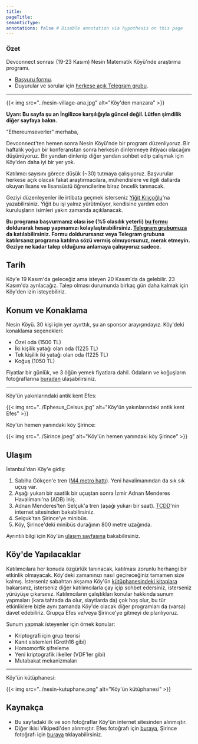 ```yaml
---
title:
pageTitle:
semanticType:
annotations: false # Disable annotation via hypothesis on this page
---
```


### Özet

Devconnect sonrası (19-23 Kasım) Nesin Matematik Köyü'nde araştırma programı.

* [Başvuru formu](https://forms.gle/LwiE2T1vm7r37mah9).
* Duyurular ve sorular için [herkese açık Telegram grubu](https://t.me/+u6Mfogc8KtI0NWEx).

---

{{< img src="../nesin-village-ana.jpg" alt="Köy'den manzara" >}}

**Uyarı: Bu sayfa şu an İngilizce karşılığıyla güncel değil. Lütfen şimdilik diğer sayfaya bakın.**

"Ethereumseverler" merhaba,

Devconnect'ten hemen sonra Nesin Köyü'nde bir program düzenliyoruz. Bir haftalık yoğun bir konferanstan sonra herkesin dinlenmeye ihtiyacı olacağını düşünüyoruz. Bir yandan dinlenip diğer yandan sohbet edip çalışmak için Köy'den daha iyi bir yer yok.

Katılımcı sayısını görece düşük (~30) tutmaya çalışıyoruz. Başvurular herkese açık olacak fakat araştırmacılara, mühendislere ve ilgili dallarda okuyan lisans ve lisansüstü öğrencilerine biraz öncelik tanınacak.

Geziyi düzenleyenler ile irtibata geçmek isterseniz [Yiğit Kılıçoğlu](https://yigitkilicoglu.com)'na yazabilirsiniz. Yiğit bu işi yalnız yürütmüyor, kendisine yardım eden kuruluşların isimleri yakın zamanda açıklanacak.

**Bu programa başvurmanız olası ise (%5 olasılık yeterli) [bu formu](https://forms.gle/LwiE2T1vm7r37mah9) doldurarak hesap yapmamızı kolaylaştırabilirsiniz. [Telegram grubumuza](https://t.me/+u6Mfogc8KtI0NWEx) da katılabilirsiniz. Formu doldurursanız veya Telegram grubuna katılırsanız programa katılma sözü vermiş olmuyorsunuz, merak etmeyin. Geziye ne kadar talep olduğunu anlamaya çalışıyoruz sadece.**

## Tarih

Köy'e 19 Kasım'da geleceğiz ama isteyen 20 Kasım'da da gelebilir. 23 Kasım'da ayrılacağız. Talep olması durumunda birkaç gün daha kalmak için Köy'den izin isteyebiliriz.

## Konum ve Konaklama

Nesin Köyü. 30 kişi için yer ayırttık, şu an sponsor arayışındayız. Köy'deki konaklama seçenekleri:

* Özel oda (1500 TL)
* İki kişilik yatağı olan oda  (1225 TL)
* Tek kişilik iki yatağı olan oda (1225 TL)
* Koğuş (1050 TL)

Fiyatlar bir günlük, ve 3 öğün yemek fiyatlara dahil. Odaların ve koğuşların fotoğraflarına [buradan](https://nesinkoyleri.org/galeri/) ulaşabilirsiniz.

---

Köy'ün yakınlarındaki antik kent Efes:

{{< img src="../Ephesus_Celsus.jpg" alt="Köy'ün yakınlarındaki antik kent Efes" >}}

Köy'ün hemen yanındaki köy Şirince:

{{< img src="../Sirince.jpeg" alt="Köy'ün hemen yanındaki köy Şirince" >}}

## Ulaşım

İstanbul'dan Köy'e gidiş:

1. Sabiha Gökçen'e tren ([M4 metro hattı](https://www.metro.istanbul/Hatlarimiz/HatDetay?hat=M4)). Yeni havalimanından da sık sık uçuş var.
2. Aşağı yukarı bir saatlik bir uçuştan sonra İzmir Adnan Menderes Havalimanı'na (ADB) iniş.
3. Adnan Menderes'ten Selçuk'a tren (aşağı yukarı bir saat). [TCDD](https://bilet.tcdd.gov.tr/)'nin internet sitesinden bakabilirsiniz.
4. Selçuk'tan Şirince'ye minibüs.
5. Köy, Şirince'deki minibüs durağının 800 metre uzağında.

Ayrıntılı bilgi için Köy'ün [ulaşım sayfasına](https://nesinkoyleri.org/ulasim/) bakabilirsiniz.

## Köy'de Yapılacaklar

Katılımcılara her konuda özgürlük tanınacak, katılması zorunlu herhangi bir etkinlik olmayacak. Köy'deki zamanınızı nasıl geçireceğiniz tamamen size kalmış. İsterseniz sabahtan akşama Köy'ün [kütüphanesindeki kitaplara](https://nesinkoyleri.org/kutuphanemiz/) bakarsınız, isterseniz diğer katılımcılarla çay içip sohbet edersiniz, isterseniz yürüyüşe çıkarsınız. Katılımcıların çalıştıkları konular hakkında sunum yapmaları (kara tahtada da olur, slaytlarda da) çok hoş olur, bu tür etkinliklere bizle aynı zamanda Köy'de olacak diğer programları da (varsa) davet edebiliriz. Grupça Efes ve/veya Şirince'ye gitmeyi de planlıyoruz.

Sunum yapmak isteyenler için örnek konular:
* Kriptografi için grup teorisi
* Kanıt sistemleri (Groth16 gibi)
* Homomorfik şifreleme
* Yeni kriptografik ilkeller (VDF'ler gibi)
* Mutabakat mekanizmaları

---

Köy'ün kütüphanesi:

{{< img src="../nesin-kutuphane.png" alt="Köy'ün kütüphanesi" >}}

## Kaynakça
* Bu sayfadaki ilk ve son fotoğraflar Köy'ün internet sitesinden alınmıştır.
* Diğer ikisi Vikipedi'den alınmıştır. Efes fotoğrafı için [buraya](https://en.wikipedia.org/wiki/File:Ephesus_Celsus_Library_Fa%C3%A7ade.jpg), Şirince fotoğrafı için [buraya](https://commons.wikimedia.org/wiki/File:Sirince_Overview_2012.jpg) tıklayabilirsiniz.

